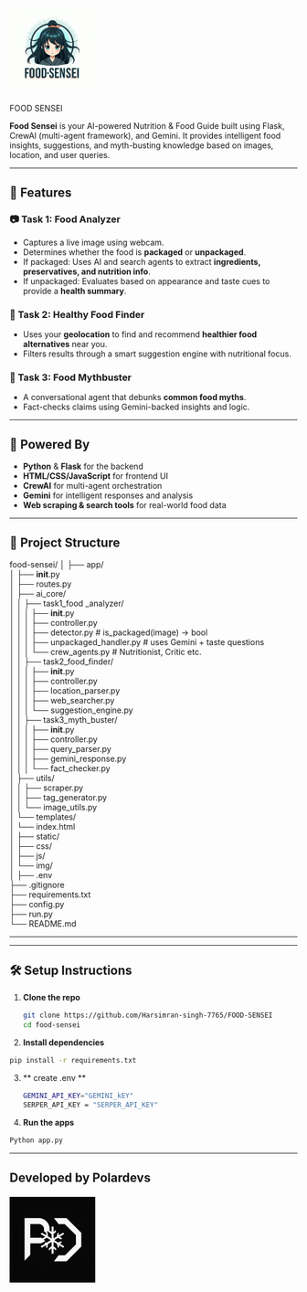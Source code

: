 
# <p align="center">
  <img src="static/img/logo.png" alt="Food Sensei Logo" width="150"/>
</p> FOOD SENSEI

**Food Sensei** is your AI-powered Nutrition & Food Guide built using Flask, CrewAI (multi-agent framework), and Gemini. It provides intelligent food insights, suggestions, and myth-busting knowledge based on images, location, and user queries.

---

## 🚀 Features

### 📷 Task 1: Food Analyzer
- Captures a live image using webcam.
- Determines whether the food is **packaged** or **unpackaged**.
- If packaged: Uses AI and search agents to extract **ingredients, preservatives, and nutrition info**.
- If unpackaged: Evaluates based on appearance and taste cues to provide a **health summary**.

### 📍 Task 2: Healthy Food Finder
- Uses your **geolocation** to find and recommend **healthier food alternatives** near you.
- Filters results through a smart suggestion engine with nutritional focus.

### 🧠 Task 3: Food Mythbuster
- A conversational agent that debunks **common food myths**.
- Fact-checks claims using Gemini-backed insights and logic.

---

## 🧠 Powered By

- **Python** & **Flask** for the backend
- **HTML/CSS/JavaScript** for frontend UI
- **CrewAI** for multi-agent orchestration
- **Gemini** for intelligent responses and analysis
- **Web scraping & search tools** for real-world food data

---

## 📁 Project Structure


food-sensei/
│
├── app/  
│   ├── __init__.py  
│   ├── routes.py  
│   ├── ai_core/  
│   │   ├── task1_food _analyzer/  
│   │   │   ├── __init__.py  
│   │   │   ├── controller.py  
│   │   │   ├── detector.py               # is_packaged(image) -> bool  
│   │   │   ├── unpackaged_handler.py    # uses Gemini + taste questions  
│   │   │   └── crew_agents.py          # Nutritionist, Critic etc.   
│   │   ├── task2_food_finder/  
│   │   │   ├── __init__.py  
│   │   │   ├── controller.py  
│   │   │   ├── location_parser.py  
│   │   │   ├── web_searcher.py  
│   │   │   └── suggestion_engine.py  
│   │   ├── task3_myth_buster/   
│   │   │   ├── __init__.py   
│   │   │   ├── controller.py   
│   │   │   ├── query_parser.py   
│   │   │   ├── gemini_response.py   
│   │   │   └── fact_checker.py     
│   ├── utils/   
│   │   ├── scraper.py  
│   │   ├── tag_generator.py    
│   │   └── image_utils.py   
│   └── templates/    
│       └── index.html   
│
├── static/   
│   ├── css/  
│   ├── js/  
│   └── img/   
│
├── .env   
├── .gitignore   
├── requirements.txt   
├── config.py   
├── run.py   
└── README.md   

---


---

## 🛠️ Setup Instructions

1. **Clone the repo**  
   ```bash
   git clone https://github.com/Harsimran-singh-7765/FOOD-SENSEI
   cd food-sensei
   ```
2. **Install dependencies**
```bash 
pip install -r requirements.txt

```
3. ** create .env **
   ```bash
   GEMINI_API_KEY="GEMINI_kEY"
   SERPER_API_KEY = "SERPER_API_KEY"
   ```
   
5. **Run the apps**
```bash 
Python app.py

```
---
## Developed by Polardevs <p align="center">
  <img src="Polar_dev.png" alt="Food Sensei Logo" width="150"/>
</p>
